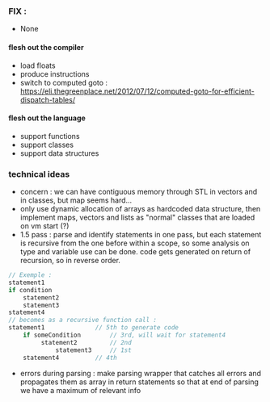 ### FIX :
- None

#### flesh out the compiler
- load floats
- produce instructions
- switch to computed goto : https://eli.thegreenplace.net/2012/07/12/computed-goto-for-efficient-dispatch-tables/

#### flesh out the language
- support functions
- support classes
- support data structures

### technical ideas
- concern : we can have contiguous memory through STL in vectors and in classes, but map seems hard...
- only use dynamic allocation of arrays as hardcoded data structure, then implement maps, vectors and lists as "normal" classes that are loaded  on vm start (?)
- 1.5 pass : parse and identify statements in one pass,
but each statement is recursive from the one before within a scope,
so some analysis on type and variable use can be done.
code gets generated on return of recursion, so in reverse order.
``` dart
// Exemple :
statement1
if condition
	statement2
	statement3
statement4
// becomes as a recursive function call :
statement1 				// 5th to generate code
	if someCondition 		// 3rd, will wait for statement4
		 statement2 		// 2nd
			 statement3 	// 1st
	statement4 			// 4th
```
- errors during parsing : make parsing wrapper that catches all errors and propagates them as array in return statements so that at end of parsing we have a maximum of relevant info
